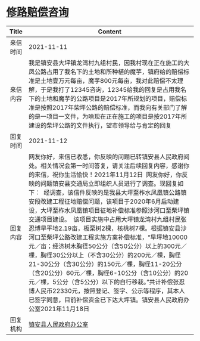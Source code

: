 # <a href="http://www.shangluo.gov.cn/zmhd/ldxxxx.jsp?urltype=leadermail.LeaderMailContentUrl&wbtreeid=1112&leadermailid=8186">修路赔偿咨询</a>
|Title|Content|
|:---:|---|
|来信时间|2021-11-11|
|来信内容|我是镇安县大坪镇龙湾村九组村民，因我村现在正在施工的大凤公路占用了我名下的土地和所种植的魔芋，镇府给的赔偿标准是土地壹万元每亩，魔芋800元每亩，我对此赔偿不太理解，于是我打了12345咨询，12345给我的回复是占用我名下的土地和魔芋的公路项目是2017年所规划的项目，赔偿标准是按照2017年柴坪公路的赔偿标准，而我向有关部门了解的是一项目一文件，为啥现在正在施工的项目是按2017年所建设的柴坪公路的文件执行，望市领导给与肯定的回复|
|回复时间|2021-11-12|
|回复内容|网友你好，来信已收悉，你反映的问题已转镇安县人民政府阅处。相关情况会第一时间答复，请关注后续回复内容，感谢你的来信，祝你生活愉快！2021年11月12日  网友你好，你反映的问题镇安县交通局立即组织人员进行了调查。现回复如下：  经调查，该信件反映的是我县大坪至柞水凤凰镇公路镇安段改建工程征地赔偿问题，该项目于2020年6月启动建设，大坪至柞水凤凰镇项目征地补偿标准参照沙河口至柴坪镇交通项目建设。  该项目实施中占用大坪镇龙湾村九组村民张忍博旱平地2.19亩，板栗树2棵，核桃树7棵。根据镇安县沙河口至柴坪公路改建工程实施方案补偿标准，“旱坪地10000元／亩；经济树木胸径50公分（含50公分）以上的300元／棵，胸径30公分以上（不含30公分）的200元／棵，胸径21-30公分（含30公分）的150元／棵，胸径11-20公分（含20公分）60元／棵，胸径6-10公分（含10公分）的20元／棵，5公分（含5公分）以下的自行移栽。”共计补偿张忍博人民币22330元，按照登记、签字、公示等程序，其本人已签字同意，目前补偿资金已下达大坪镇。镇安县人民政府办公室2021年11月18日|
|回复机构|<a href="../../categories/agencies/镇安县人民政府办公室.md">镇安县人民政府办公室</a>|
